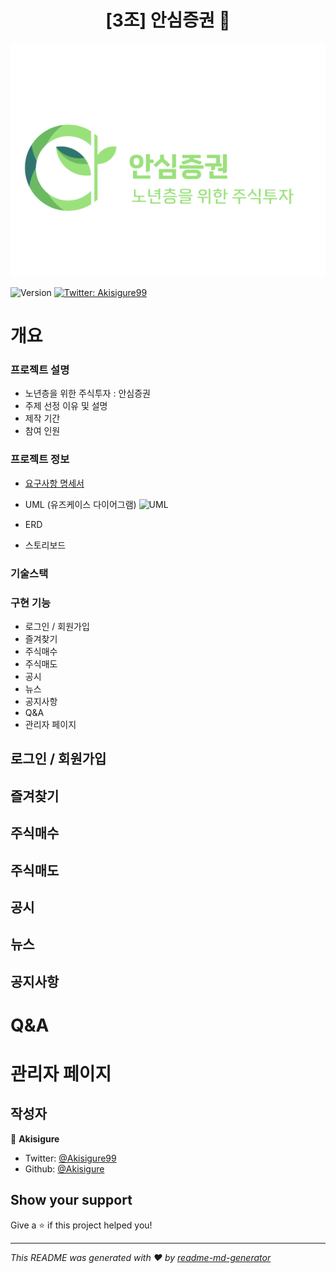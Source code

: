<h1 align="center">[3조] 안심증권 👋</h1>
<p align="center"><img alt="logo" src="https://github.com/Akisigure/seniorInvest/blob/main/src/main/webapp/img/logo.png" /></p>
<p>
  <img alt="Version" src="https://img.shields.io/badge/version-1.0-blue.svg?cacheSeconds=2592000" />
  <a href="https://twitter.com/Akisigure99" target="_blank">
    <img alt="Twitter: Akisigure99" src="https://img.shields.io/twitter/follow/Akisigure99.svg?style=social" />
  </a>
</p>




개요
=====

### 프로젝트 설명

 * 노년층을 위한 주식투자 : 안심증권
 * 주제 선정 이유 및 설명
 * 제작 기간
 * 참여 인원

### 프로젝트 정보

 *  [요구사항 명세서](https://github.com/Akisigure/seniorInvest/issues/58#issue-1747037645)




 * UML (유즈케이스 다이어그램)
![UML](https://github.com/Akisigure/seniorInvest/assets/122990146/f725eed1-23f8-4a72-aaf5-4230d205cd04)

 * ERD




 * 스토리보드
 
### 기술스택

### 구현 기능

 * 로그인 / 회원가입
 * 즐겨찾기
 * 주식매수
 * 주식매도
 * 공시
 * 뉴스
 * 공지사항
 * Q&A
 * 관리자 페이지

로그인 / 회원가입
------

즐겨찾기
------

주식매수
------

주식매도
------

공시
------

뉴스
------

공지사항
------


Q&A
=====

관리자 페이지
=====

## 작성자

👤 **Akisigure**

* Twitter: [@Akisigure99](https://twitter.com/Akisigure99)
* Github: [@Akisigure](https://github.com/Akisigure)

## Show your support

Give a ⭐️ if this project helped you!

***
_This README was generated with ❤️ by [readme-md-generator](https://github.com/kefranabg/readme-md-generator)_
